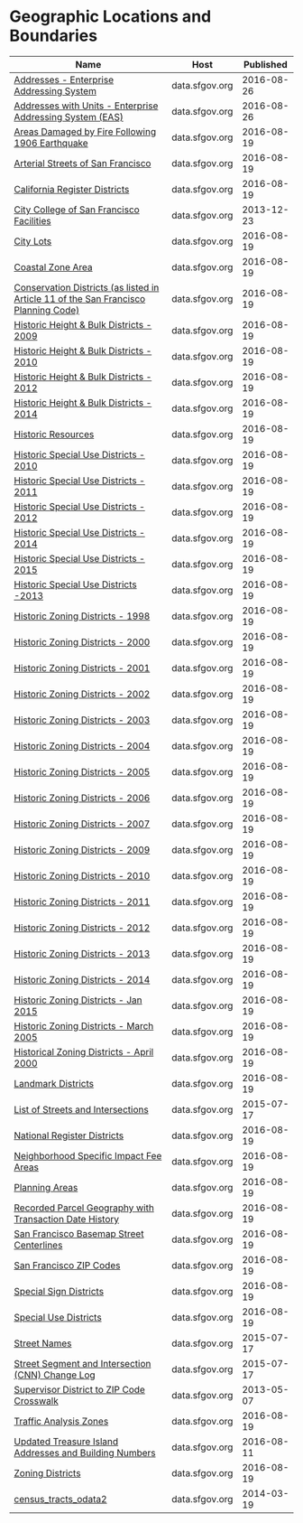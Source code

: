 # Geographic Locations and Boundaries

Name | Host | Published
---- | ---- | ---------
[Addresses - Enterprise Addressing System](../datasets/sr5d-tnui.md) | data.sfgov.org | 2016-08-26
[Addresses with Units - Enterprise Addressing System (EAS)](../datasets/dxjs-vqsy.md) | data.sfgov.org | 2016-08-26
[Areas Damaged by Fire Following 1906 Earthquake](../datasets/yk2r-b4e8.md) | data.sfgov.org | 2016-08-19
[Arterial Streets of San Francisco](../datasets/gnsq-9x5h.md) | data.sfgov.org | 2016-08-19
[California Register Districts](../datasets/8jmc-fmem.md) | data.sfgov.org | 2016-08-19
[City College of San Francisco Facilities](../datasets/5wzj-8s9b.md) | data.sfgov.org | 2013-12-23
[City Lots](../datasets/45et-ht7c.md) | data.sfgov.org | 2016-08-19
[Coastal Zone Area](../datasets/v4ev-mbum.md) | data.sfgov.org | 2016-08-19
[Conservation Districts (as listed in Article 11 of the San Francisco Planning Code)](../datasets/wfz6-yn2b.md) | data.sfgov.org | 2016-08-19
[Historic Height & Bulk Districts - 2009](../datasets/thsi-uh4u.md) | data.sfgov.org | 2016-08-19
[Historic Height & Bulk Districts - 2010](../datasets/ti28-5szz.md) | data.sfgov.org | 2016-08-19
[Historic Height & Bulk Districts - 2012](../datasets/u3m4-4qjy.md) | data.sfgov.org | 2016-08-19
[Historic Height & Bulk Districts - 2014](../datasets/6h9b-eksg.md) | data.sfgov.org | 2016-08-19
[Historic Resources](../datasets/mea5-sr74.md) | data.sfgov.org | 2016-08-19
[Historic Special Use Districts - 2010](../datasets/kmx9-ph84.md) | data.sfgov.org | 2016-08-19
[Historic Special Use Districts - 2011](../datasets/st6c-ij8w.md) | data.sfgov.org | 2016-08-19
[Historic Special Use Districts - 2012](../datasets/9d9m-eyy3.md) | data.sfgov.org | 2016-08-19
[Historic Special Use Districts - 2014](../datasets/uihu-8bih.md) | data.sfgov.org | 2016-08-19
[Historic Special Use Districts - 2015](../datasets/et47-hd49.md) | data.sfgov.org | 2016-08-19
[Historic Special Use Districts -2013](../datasets/r6jz-e8rw.md) | data.sfgov.org | 2016-08-19
[Historic Zoning Districts - 1998](../datasets/aypm-4d84.md) | data.sfgov.org | 2016-08-19
[Historic Zoning Districts - 2000](../datasets/aksh-67x3.md) | data.sfgov.org | 2016-08-19
[Historic Zoning Districts - 2001](../datasets/pdvd-w2q4.md) | data.sfgov.org | 2016-08-19
[Historic Zoning Districts - 2002](../datasets/ftvx-vtyc.md) | data.sfgov.org | 2016-08-19
[Historic Zoning Districts - 2003](../datasets/kspe-fmej.md) | data.sfgov.org | 2016-08-19
[Historic Zoning Districts - 2004](../datasets/f883-k722.md) | data.sfgov.org | 2016-08-19
[Historic Zoning Districts - 2005](../datasets/u8bf-s4hg.md) | data.sfgov.org | 2016-08-19
[Historic Zoning Districts - 2006](../datasets/v9w2-c8v7.md) | data.sfgov.org | 2016-08-19
[Historic Zoning Districts - 2007](../datasets/rxim-5dpc.md) | data.sfgov.org | 2016-08-19
[Historic Zoning Districts - 2009](../datasets/u4br-5hb8.md) | data.sfgov.org | 2016-08-19
[Historic Zoning Districts - 2010](../datasets/w3j2-4hed.md) | data.sfgov.org | 2016-08-19
[Historic Zoning Districts - 2011](../datasets/by3b-5pje.md) | data.sfgov.org | 2016-08-19
[Historic Zoning Districts - 2012](../datasets/9xqx-n98b.md) | data.sfgov.org | 2016-08-19
[Historic Zoning Districts - 2013](../datasets/manb-7mxp.md) | data.sfgov.org | 2016-08-19
[Historic Zoning Districts - 2014](../datasets/jn35-yfmd.md) | data.sfgov.org | 2016-08-19
[Historic Zoning Districts - Jan 2015](../datasets/utj8-tgqr.md) | data.sfgov.org | 2016-08-19
[Historic Zoning Districts - March 2005](../datasets/d7vm-pqzv.md) | data.sfgov.org | 2016-08-19
[Historical Zoning Districts - April 2000](../datasets/prs8-k8k3.md) | data.sfgov.org | 2016-08-19
[Landmark Districts](../datasets/vnrd-fpg7.md) | data.sfgov.org | 2016-08-19
[List of Streets and Intersections](../datasets/pu5n-qu5c.md) | data.sfgov.org | 2015-07-17
[National Register Districts](../datasets/gb96-vq8h.md) | data.sfgov.org | 2016-08-19
[Neighborhood Specific Impact Fee Areas](../datasets/5wzi-cte2.md) | data.sfgov.org | 2016-08-19
[Planning Areas](../datasets/wf35-y6fh.md) | data.sfgov.org | 2016-08-19
[Recorded Parcel Geography with Transaction Date History](../datasets/3iun-6we5.md) | data.sfgov.org | 2016-08-19
[San Francisco Basemap Street Centerlines](../datasets/7hfy-8sz8.md) | data.sfgov.org | 2016-08-19
[San Francisco ZIP Codes](../datasets/srq6-hmpi.md) | data.sfgov.org | 2016-08-19
[Special Sign Districts](../datasets/db79-dvnt.md) | data.sfgov.org | 2016-08-19
[Special Use Districts](../datasets/hiu7-bvqk.md) | data.sfgov.org | 2016-08-19
[Street Names](../datasets/6d9h-4u5v.md) | data.sfgov.org | 2015-07-17
[Street Segment and Intersection (CNN) Change Log](../datasets/amiw-iisi.md) | data.sfgov.org | 2015-07-17
[Supervisor District to ZIP Code Crosswalk](../datasets/v22h-ujnv.md) | data.sfgov.org | 2013-05-07
[Traffic Analysis Zones](../datasets/j4sj-j2nf.md) | data.sfgov.org | 2016-08-19
[Updated Treasure Island Addresses and Building Numbers](../datasets/ghba-upwh.md) | data.sfgov.org | 2016-08-11
[Zoning Districts](../datasets/8br2-hhp3.md) | data.sfgov.org | 2016-08-19
[census_tracts_odata2](../datasets/8mm5-z8i7.md) | data.sfgov.org | 2014-03-19

